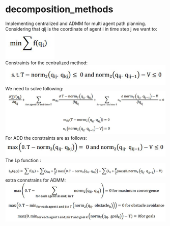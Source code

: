 # decomposition_methods
Implementing centralized and ADMM for multi agent path planning. Considering that qij is the coordinate of agent i in time step j we want to:<br />
![](https://github.com/BanafshehKarimian/decomposition_methods/blob/main/img/main.JPG)<br />
Constraints for the centralized method:<br />
![](https://github.com/BanafshehKarimian/decomposition_methods/blob/main/img/centralized%20constraints.JPG)<br />
We need to solve following:<br />
![](https://github.com/BanafshehKarimian/decomposition_methods/blob/main/img/centralized%20system%20inequality.JPG)<br />
For ADD the constraints are as follows:<br />
![](https://github.com/BanafshehKarimian/decomposition_methods/blob/main/img/ADMM%20constraints.JPG)<br />
The Lp function : <br />
![](https://github.com/BanafshehKarimian/decomposition_methods/blob/main/img/Lp.JPG)<br />
extra connstrains for ADMM:<br />
![](https://github.com/BanafshehKarimian/decomposition_methods/blob/main/img/other%20constraints%20ADMM%20format.JPG)<br />
